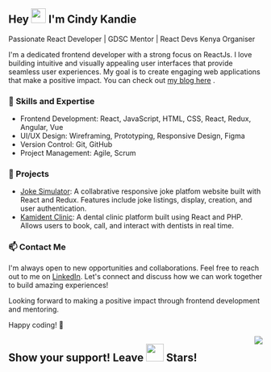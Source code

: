 ## Hey <img src="https://media.giphy.com/media/hvRJCLFzcasrR4ia7z/giphy.gif" width="29px"> I'm Cindy Kandie

Passionate React Developer | GDSC Mentor | React Devs Kenya Organiser

I'm a dedicated frontend developer with a strong focus on ReactJs. I love building intuitive and visually appealing user interfaces that provide seamless user experiences. My goal is to create engaging web applications that make a positive impact. You can check out [my blog here](https://cindykandie.hashnode.dev/) .

### 🔧 Skills and Expertise
- Frontend Development: React, JavaScript, HTML, CSS, React, Redux, Angular, Vue
- UI/UX Design: Wireframing, Prototyping, Responsive Design, Figma
- Version Control: Git, GitHub
- Project Management: Agile, Scrum

### 🚀 Projects
- [Joke Simulator](https://github.com/cindykandie/jokes-simulator): A collabrative responsive joke platfom website built with React and Redux. Features include joke listings, display, creation, and user authentication.
- [Kamident Clinic](https://kamident.vercel.app): A dental clinic platform built using React and PHP. Allows users to book, call, and interact with dentists in real time.

### 📫 Contact Me
I'm always open to new opportunities and collaborations. Feel free to reach out to me on [LinkedIn](https://www.linkedin.com/in/cindykandie/). Let's connect and discuss how we can work together to build amazing experiences!

Looking forward to making a positive impact through frontend development and mentoring.

Happy coding! 🚀

<img align="right" src="https://visitor-badge.laobi.icu/badge?page_id=cindykandie">

## Show your support! Leave <img src="https://media.giphy.com/media/l1J3rGigrYfx8aKqI/giphy.gif" width="35px"> Stars!
